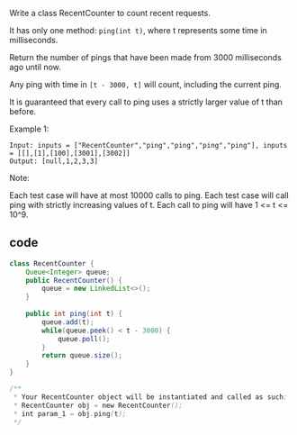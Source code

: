 Write a class RecentCounter to count recent requests.

It has only one method: `ping(int t)`, where t represents some time in milliseconds.

Return the number of pings that have been made from 3000 milliseconds ago until now.

Any ping with time in `[t - 3000, t]` will count, including the current ping.

It is guaranteed that every call to ping uses a strictly larger value of t than before.

 

Example 1:
```
Input: inputs = ["RecentCounter","ping","ping","ping","ping"], inputs = [[],[1],[100],[3001],[3002]]
Output: [null,1,2,3,3]
``` 

Note:

Each test case will have at most 10000 calls to ping.
Each test case will call ping with strictly increasing values of t.
Each call to ping will have 1 <= t <= 10^9.

## code
```java
class RecentCounter {
    Queue<Integer> queue;
    public RecentCounter() {
        queue = new LinkedList<>();
    }
    
    public int ping(int t) {
        queue.add(t);
        while(queue.peek() < t - 3000) {
            queue.poll();
        }
        return queue.size();
    }
}

/**
 * Your RecentCounter object will be instantiated and called as such:
 * RecentCounter obj = new RecentCounter();
 * int param_1 = obj.ping(t);
 */
```
